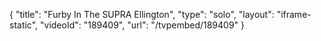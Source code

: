 {
    "title": "Furby In The SUPRA Ellington",
    "type": "solo",
    "layout": "iframe-static",
    "videoId": "189409",
    "url": "\/tvpembed\/189409"
}